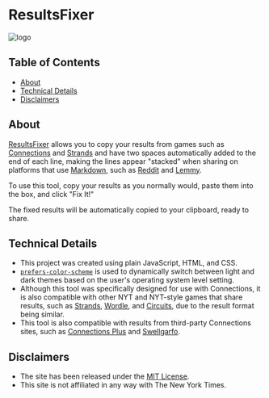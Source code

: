 # ResultsFixer <!-- omit from toc -->

![logo](https://github.com/scheiber/connections-results-fixer/assets/794551/ae7accda-a55c-4b3f-a812-6d48523cb4d5)

## Table of Contents <!-- omit from toc -->

- [About](#about)
- [Technical Details](#technical-details)
- [Disclaimers](#disclaimers)

## About

[ResultsFixer](https://connections.scheiber.dev/)
allows you to copy your results from  games such as [Connections](https://www.nytimes.com/games/connections) and [Strands](https://www.nytimes.com/games/strands) and have two spaces automatically added to the end of each line, making the lines appear "stacked" when sharing on platforms that use [Markdown](https://www.markdownguide.org/), such as [Reddit](https://www.reddit.com/) and [Lemmy](https://join-lemmy.org/).

To use this tool, copy your results as you normally would, paste them into the box, and click "Fix It!"

The fixed results will be automatically copied to your clipboard, ready to share.

## Technical Details

- This project was created using plain JavaScript, HTML, and CSS.
- [`prefers-color-scheme`](https://developer.mozilla.org/en-US/docs/Web/CSS/@media/prefers-color-scheme) is used to dynamically switch between light and dark themes based on the user's operating system level setting.
- Although this tool was specifically designed for use with Connections, it is also compatible with other NYT and NYT-style games that share results, such as [Strands](https://www.nytimes.com/games/strands), [Wordle](https://www.nytimes.com/games/wordle), and [Circuits](https://circuitsgame.com/), due to the result format being similar.
- This tool is also compatible with results from third-party Connections sites, such as [Connections Plus](https://connectionsplus.io/) and [Swellgarfo](https://connections.swellgarfo.com/).

## Disclaimers

- The site has been released under the [MIT License](https://github.com/scheiber/connections-results-fixer/blob/main/LICENSE.TXT).
- This site is not affiliated in any way with The New York Times.
